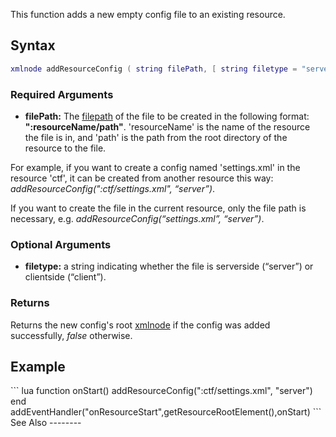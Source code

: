 This function adds a new empty config file to an existing resource.

Syntax
------

``` lua
xmlnode addResourceConfig ( string filePath, [ string filetype = "server" ] )
```

### Required Arguments

-   **filePath:** The [filepath](/filepath.md "wikilink") of the file to be created in the following format: **":resourceName/path"**. 'resourceName' is the name of the resource the file is in, and 'path' is the path from the root directory of the resource to the file.

  
For example, if you want to create a config named 'settings.xml' in the resource 'ctf', it can be created from another resource this way: *addResourceConfig(":ctf/settings.xml", “server”)*.

If you want to create the file in the current resource, only the file path is necessary, e.g. *addResourceConfig(“settings.xml”, “server”)*.

### Optional Arguments

-   **filetype:** a string indicating whether the file is serverside (“server”) or clientside (“client”).

### Returns

Returns the new config's root [xmlnode](/xmlnode.md "wikilink") if the config was added successfully, *false* otherwise.

Example
-------

<section name="Server Example" class="server" show="true">
``` lua
function onStart()
   addResourceConfig(":ctf/settings.xml", "server")
end
addEventHandler("onResourceStart",getResourceRootElement(),onStart)
```

</section>
See Also
--------
